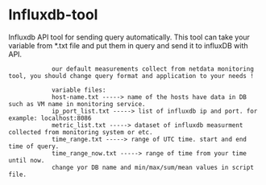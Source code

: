 # Influxdb-tool
Influxdb API tool for sending query automatically.
This tool can take your variable from *.txt file and put them in query and send it to influxDB with API.

                our default measurements collect from netdata monitoring tool, you should change query format and application to your needs !
               
                variable files:               
                host-name.txt -----> name of the hosts have data in DB such as VM name in monitoring service.
                ip_port_list.txt -----> list of influxdb ip and port. for example: localhost:8086
                metric_list.txt -----> dataset of influxdb measurment collected from monitoring system or etc.
                time_range.txt -----> range of UTC time. start and end time of query.
                time_range_now.txt -----> range of time from your time until now.
                change yor DB name and min/max/sum/mean values in script file.
